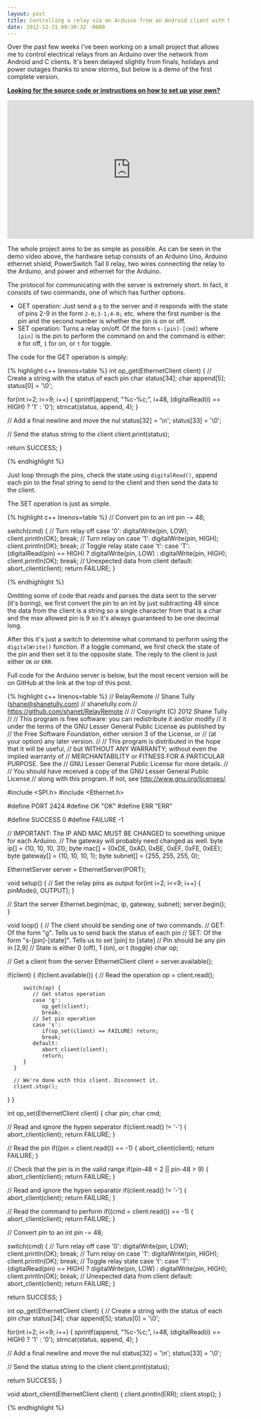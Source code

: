 ```yaml
---
layout: post
title: Controlling a relay via an Arduino from an Android client with NFC
date: 2012-12-31 00:30:32 -0800
---
```


Over the past few weeks I've been working on a small project that allows me to control electrical relays from an Arduino over the network from Android and C clients. It's been delayed slightly from finals, holidays and power outages thanks to snow storms, but below is a demo of the first complete version.

<a href="https://github.com/shanet/RelayRemote"><strong>Looking for the source code or instructions on how to set up your own?</strong></a>

<div class="post-center">
  <iframe src="https://www.youtube-nocookie.com/embed/Dhp8Tu2QPAA?rel=0" height="315" width="560" allowfullscreen="" frameborder="0"></iframe>
</div>

The whole project aims to be as simple as possible. As can be seen in the demo video above, the hardware setup consists of an Arduino Uno, Arduino ethernet shield, PowerSwitch Tail II relay, two wires connecting the relay to the Arduino, and power and ethernet for the Arduino.

<!--more-->

The protocol for communicating with the server is extremely short. In fact, it consists of two commands, one of which has further options.

* GET operation: Just send a <code>g</code> to the server and it responds with the state of pins 2-9 in the form <code>2-0;3-1;4-0;</code> etc. where the first number is the pin and the second number is whether the pin is on or off.
* SET operation: Turns a relay on/off. Of the form <code>s-[pin]-[cmd]</code> where <code>[pin]</code> is the pin to perform the command on and the command is either: <code>0</code> for off, <code>1</code> for on, or <code>t</code> for toggle.

The code for the GET operation is simply:

{% highlight c++ linenos=table %}
int op_get(EthernetClient client) {
   // Create a string with the status of each pin
   char status[34];
   char append[5];
   status[0] = '\0';

   for(int i=2; i<=9; i++) {
      sprintf(append, "%c-%c;", i+48, (digitalRead(i) == HIGH) ? '1' : '0');
      strncat(status, append, 4);
   }

   // Add a final newline and move the nul
   status[32] = '\n';
   status[33] = '\0';

   // Send the status string to the client
   client.print(status);

   return SUCCESS;
}

{% endhighlight %}

Just loop through the pins, check the state using <code>digitalRead()</code>, append each pin to the final string to send to the client and then send the data to the client.

The SET operation is just as simple.

{% highlight c++ linenos=table %}
// Convert pin to an int
pin -= 48;

switch(cmd) {
  // Turn relay off
  case '0':
     digitalWrite(pin, LOW);
     client.println(OK);
     break;
  // Turn relay on
  case '1':
     digitalWrite(pin, HIGH);
     client.println(OK);
     break;
  // Toggle relay state
  case 't':
  case 'T':
     (digitalRead(pin) == HIGH) ? digitalWrite(pin, LOW) : digitalWrite(pin, HIGH);
     client.println(OK);
     break;
  // Unexpected data from client
  default:
     abort_client(client);
     return FAILURE;
}

{% endhighlight %}

Omitting some of code that reads and parses the data sent to the server (it's boring), we first convert the pin to an int by just subtracting 48 since the data from the client is a string so a single character from that is a char and the max allowed pin is 9 so it's always guaranteed to be one decimal long.

After this it's just a switch to determine what command to perform using the <code>digitalWrite()</code> function. If a toggle command, we first check the state of the pin and then set it to the opposite state. The reply to the client is just either <code>OK</code> or <code>ERR</code>.

Full code for the Arduino server is below, but the most recent version will be on GitHub at the link at the top of this post.

{% highlight c++ linenos=table %}
// RelayRemote
// Shane Tully (shane@shanetully.com)
// shanetully.com
// https://github.com/shanet/RelayRemote
//
// Copyright (C) 2012 Shane Tully
//
// This program is free software: you can redistribute it and/or modify
// it under the terms of the GNU Lesser General Public License as published by
// the Free Software Foundation, either version 3 of the License, or
// (at your option) any later version.
//
// This program is distributed in the hope that it will be useful,
// but WITHOUT ANY WARRANTY; without even the implied warranty of
// MERCHANTABILITY or FITNESS FOR A PARTICULAR PURPOSE.  See the
// GNU Lesser General Public License for more details.
//
// You should have received a copy of the GNU Lesser General Public License
// along with this program.  If not, see <http://www.gnu.org/licenses/>.

#include <SPI.h>
#include <Ethernet.h>

#define PORT 2424
#define OK   "OK"
#define ERR  "ERR"

#define SUCCESS 0
#define FAILURE -1

// IMPORTANT: The IP AND MAC MUST BE CHANGED to something unique for each Arduino.
// The gateway will probably need changed as well.
byte ip[]      = {10, 10, 10, 31};
byte mac[]     = {0xDE, 0xAD, 0xBE, 0xEF, 0xFE, 0xEE};
byte gateway[] = {10, 10, 10, 1};
byte subnet[]  = {255, 255, 255, 0};

EthernetServer server = EthernetServer(PORT);

void setup() {
   // Set the relay pins as output
   for(int i=2; i<=9; i++) {
      pinMode(i, OUTPUT);
   }

   // Start the server
   Ethernet.begin(mac, ip, gateway, subnet);
   server.begin();
}

void loop() {
   // The client should be sending one of two commands.
   // GET: Of the form "g". Tells us to send back the status of each pin
   // SET: Of the form "s-[pin]-[state]". Tells us to set [pin] to [state]
   //      Pin should be any pin in [2,9]
   //      State is either 0 (off), 1 (on), or t (toggle)
   char op;

   // Get a client from the server
   EthernetClient client = server.available();

   if(client) {
      if(client.available()) {
         // Read the operation
         op = client.read();

         switch(op) {
            // Get status operation
            case 'g':
               op_get(client);
               break;
            // Set pin operation
            case 's':
               if(op_set(client) == FAILURE) return;
               break;
            default:
               abort_client(client);
               return;
         }
      }

      // We're done with this client. Disconnect it.
      client.stop();
   }
}

int op_set(EthernetClient client) {
   char pin;
   char cmd;

   // Read and ignore the hypen seperator
   if(client.read() != '-') {
      abort_client(client);
      return FAILURE;
   }

   // Read the pin
   if((pin = client.read()) == -1) {
      abort_client(client);
      return FAILURE;
   }

   // Check that the pin is in the valid range
   if(pin-48 < 2 || pin-48 > 9) {
      abort_client(client);
      return FAILURE;
   }

   // Read and ignore the hypen separator
   if(client.read() != '-') {
      abort_client(client);
      return FAILURE;
   }

   // Read the command to perform
   if((cmd = client.read()) == -1) {
      abort_client(client);
      return FAILURE;
   }

   // Convert pin to an int
   pin -= 48;

   switch(cmd) {
      // Turn relay off
      case '0':
         digitalWrite(pin, LOW);
         client.println(OK);
         break;
      // Turn relay on
      case '1':
         digitalWrite(pin, HIGH);
         client.println(OK);
         break;
      // Toggle relay state
      case 't':
      case 'T':
         (digitalRead(pin) == HIGH) ? digitalWrite(pin, LOW) : digitalWrite(pin, HIGH);
         client.println(OK);
         break;
      // Unexpected data from client
      default:
         abort_client(client);
         return FAILURE;
   }

   return SUCCESS;
}

int op_get(EthernetClient client) {
   // Create a string with the status of each pin
   char status[34];
   char append[5];
   status[0] = '\0';

   for(int i=2; i<=9; i++) {
      sprintf(append, "%c-%c;", i+48, (digitalRead(i) == HIGH) ? '1' : '0');
      strncat(status, append, 4);
   }

   // Add a final newline and move the nul
   status[32] = '\n';
   status[33] = '\0';

   // Send the status string to the client
   client.print(status);

   return SUCCESS;
}

void abort_client(EthernetClient client) {
   client.println(ERR);
   client.stop();
}

{% endhighlight %}

